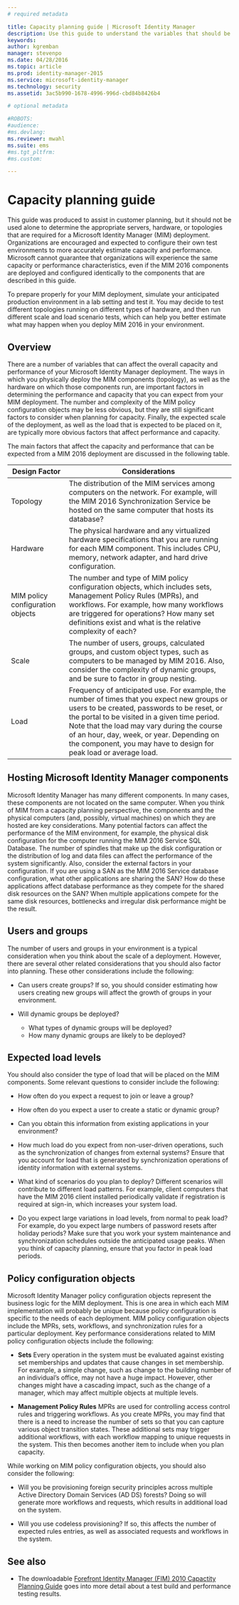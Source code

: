 ```yaml
---
# required metadata

title: Capacity planning guide | Microsoft Identity Manager
description: Use this guide to understand the variables that should be considered before deploying MIM 2016, including load levels and policy decisions.
keywords:
author: kgremban
manager: stevenpo
ms.date: 04/28/2016
ms.topic: article
ms.prod: identity-manager-2015
ms.service: microsoft-identity-manager
ms.technology: security
ms.assetid: 3ac5b990-1678-4996-996d-cbd84b8426b4

# optional metadata

#ROBOTS:
#audience:
#ms.devlang:
ms.reviewer: mwahl
ms.suite: ems
#ms.tgt_pltfrm:
#ms.custom:

---
```


# Capacity planning guide

This guide was produced to assist in customer planning, but it should not be used alone to determine the appropriate servers, hardware, or topologies that are required for a Microsoft Identity Manager (MIM) deployment. Organizations are encouraged and expected to configure their own test environments to more accurately estimate capacity and performance. Microsoft cannot guarantee that organizations will experience the same capacity or performance characteristics, even if the MIM 2016 components are deployed and configured identically to the components that are described in this guide.

To prepare properly for your MIM deployment, simulate your anticipated production environment in a lab setting and test it. You may decide to test different topologies running on different types of hardware, and then run different scale and load scenario tests, which can help you better estimate what may happen when you deploy MIM 2016 in your environment.


## Overview
There are a number of variables that can affect the overall capacity and performance of your Microsoft Identity Manager deployment. The ways in which you physically deploy the MIM components (topology), as well as the hardware on which those components run, are important factors in determining the performance and capacity that you can expect from your MIM deployment. The number and complexity of the MIM policy configuration objects may be less obvious, but they are still significant factors to consider when planning for capacity. Finally, the expected scale of the deployment, as well as the load that is expected to be placed on it, are typically more obvious factors that affect performance and capacity.

The main factors that affect the capacity and performance that can be expected from a MIM 2016 deployment are discussed in the following table.

| Design Factor | Considerations |
| ------------- | -------------- |
| Topology | The distribution of the MIM services among computers on the network. For example, will the MIM 2016 Synchronization Service be hosted on the same computer that hosts its database? |
| Hardware | The physical hardware and any virtualized hardware specifications that you are running for each MIM component. This includes CPU, memory, network adapter, and hard drive configuration. |
| MIM policy configuration objects | The number and type of MIM policy configuration objects, which includes sets, Management Policy Rules (MPRs), and workflows. For example, how many workflows are triggered for operations? How many set definitions exist and what is the relative complexity of each? |
| Scale | The number of users, groups, calculated groups, and custom object types, such as computers to be managed by MIM 2016. Also, consider the complexity of dynamic groups, and be sure to factor in group nesting. |
| Load | Frequency of anticipated use. For example, the number of times that you expect new groups or users to be created, passwords to be reset, or the portal to be visited in a given time period. Note that the load may vary during the course of an hour, day, week, or year. Depending on the component, you may have to design for peak load or average load.


## Hosting Microsoft Identity Manager components
Microsoft Identity Manager has many different components. In many cases, these components are not located on the same computer. When you think of MIM from a capacity planning perspective, the components and the physical computers (and, possibly, virtual machines) on which they are hosted are key considerations. Many potential factors can affect the performance of the MIM environment, for example, the physical disk configuration for the computer running the MIM 2016 Service SQL Database. The number of spindles that make up the disk configuration or the distribution of log and data files can affect the performance of the system significantly. Also, consider the external factors in your configuration. If you are using a SAN as the MIM 2016 Service database configuration, what other applications are sharing the SAN? How do these applications affect database performance as they compete for the shared disk resources on the SAN? When multiple applications compete for the same disk resources, bottlenecks and irregular disk performance might be the result.


## Users and groups
The number of users and groups in your environment is a typical consideration when you think about the scale of a deployment. However, there are several other related considerations that you should also factor into planning. These other considerations include the following:

- Can users create groups? If so, you should consider estimating how users creating new groups will affect the growth of groups in your environment.

- Will dynamic groups be deployed?
  - What types of dynamic groups will be deployed?
  - How many dynamic groups are likely to be deployed?


## Expected load levels
You should also consider the type of load that will be placed on the MIM components. Some relevant questions to consider include the following:

- How often do you expect a request to join or leave a group?

- How often do you expect a user to create a static or dynamic group?

- Can you obtain this information from existing applications in your environment?

- How much load do you expect from non-user-driven operations, such as the synchronization of changes from external systems? Ensure that you account for load that is generated by synchronization operations of identity information with external systems.

- What kind of scenarios do you plan to deploy? Different scenarios will contribute to different load patterns. For example, client computers that have the MIM 2016 client installed periodically validate if registration is required at sign-in, which increases your system load.

- Do you expect large variations in load levels, from normal to peak load? For example, do you expect large numbers of password resets after holiday periods? Make sure that you work your system maintenance and synchronization schedules outside the anticipated usage peaks. When you think of capacity planning, ensure that you factor in peak load periods.


## Policy configuration objects

Microsoft Identity Manager policy configuration objects represent the business logic for the MIM deployment. This is one area in which each MIM implementation will probably be unique because policy configuration is specific to the needs of each deployment. MIM policy configuration objects include the MPRs, sets, workflows, and synchronization rules for a particular deployment. Key performance considerations related to MIM policy configuration objects include the following:

- **Sets** Every operation in the system must be evaluated against existing set memberships and updates that cause changes in set membership. For example, a simple change, such as change to the building number of an individual’s office, may not have a huge impact. However, other changes might have a cascading impact, such as the change of a manager, which may affect multiple objects at multiple levels.

- **Management Policy Rules** MPRs are used for controlling access control rules and triggering workflows. As you create MPRs, you may find that there is a need to increase the number of sets so that you can capture various object transition states. These additional sets may trigger additional workflows, with each workflow mapping to unique requests in the system. This then becomes another item to include when you plan capacity.

While working on MIM policy configuration objects, you should also consider the following:

- Will you be provisioning foreign security principles across multiple Active Directory Domain Services (AD DS) forests? Doing so will generate more workflows and requests, which results in additional load on the system.

- Will you use codeless provisioning? If so, this affects the number of expected rules entries, as well as associated requests and workflows in the system.


## See also
- The downloadable [Forefront Identity Manager (FIM) 2010 Capactity Planning Guide](http://go.microsoft.com/fwlink/?LinkId=200180) goes into more detail about a test build and performance testing results.
